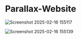 # Parallax-Website
![Screenshot 2025-02-16 155117](https://github.com/user-attachments/assets/1218c0d8-acc6-40e9-b501-a8402d744e94)

![Screenshot 2025-02-16 155139](https://github.com/user-attachments/assets/63f607eb-42f1-4df9-93ea-c8d11c5124a0)


